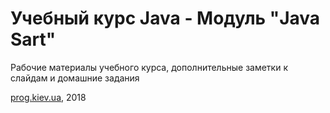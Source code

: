 # Учебный курс Java - Модуль "Java Sart"
Рабочие материалы учебного курса, дополнительные заметки к слайдам и домашние задания

[prog.kiev.ua](https://prog.kiev.ua/java.html), 2018